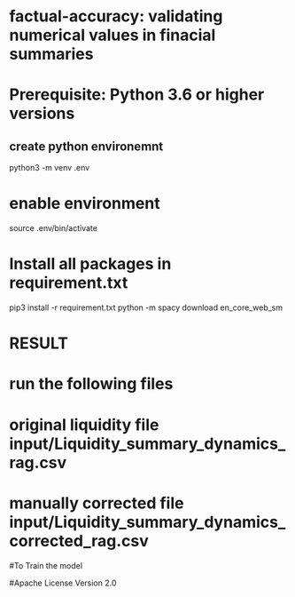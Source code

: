 # factual-accuracy: validating numerical values in finacial summaries

# Prerequisite: Python 3.6 or higher versions
## create python environemnt
python3 -m venv .env
# enable environment
source .env/bin/activate

# Install all packages in requirement.txt
pip3 install -r requirement.txt
python -m spacy download en_core_web_sm

# RESULT
# run the following files

# original liquidity file  input/Liquidity_summary_dynamics_rag.csv
# manually corrected file input/Liquidity_summary_dynamics_corrected_rag.csv

#To Train the model


#Apache License Version 2.0

